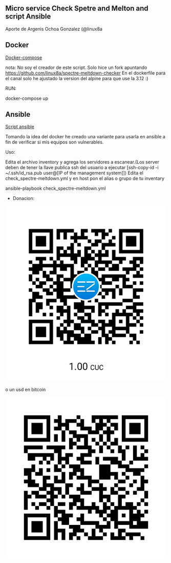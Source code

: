 ## Micro service Check Spetre and Melton and script Ansible

Aporte de Argenis Ochoa Gonzalez (@linux8a

## Docker

[Docker-compose](./docker)

nota: No soy el creador de este script.
Solo hice un fork apuntando https://github.com/linux8a/spectre-meltdown-checker
En el dockerfile para el canal solo he ajustado la version del alpine para que use la 3.12 :)

RUN:

docker-compose up 

## Ansible

[Script ansible](./ansible)

Tomando la idea del docker he creado una variante para usarla en ansible a fin de verificar si mis equipos son vulnerables.

Uso:

Edita el archivo inventory y agrega los servidores a escanear.(Los server deben de tener la llave publica ssh del usuario a ejecutar [ssh-copy-id -i ~/.ssh/id_rsa.pub user@[IP of the management system]]) Edita el check_spectre-meltdown.yml y en host pon el alias o grupo de tu inventary

ansible-playbook check_spectre-meltdown.yml


* Donacion:

![Donacion](../.donacion_enzona.png)

o un usd en bitcoin

![Donacion](../.donacion_bitcoin.png)
